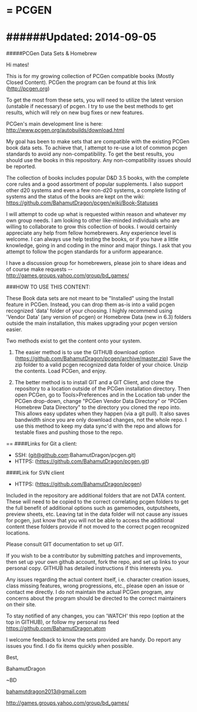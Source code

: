 =
PCGEN
=

######Updated: 2014-09-05
==========================
#####PCGen Data Sets & Homebrew

Hi mates! 


This is for my growing collection of PCGen compatible books (Mostly Closed Content). PCGen the program can be found at this link (http://pcgen.org)


To get the most from these sets, you will need to utilize the latest version (unstable if necessary) of pcgen. I try to use the best methods to get results, which will rely on new bug fixes or new features.


PCGen's main development line is here: http://www.pcgen.org/autobuilds/download.html


My goal has been to make sets that are compatible with the existing PCGen book data sets. To achieve that, I attempt to re-use a lot of common pcgen standards to avoid any non-compatibility. To get the best results, you should use the books in this repository. Any non-compatibility issues should be reported. 


The collection of books includes popular D&D 3.5 books, with the complete core rules and a good assortment of popular supplements. I also support other d20 systems and even a few non-d20 systems, a complete listing of systems and the status of the books are kept on the wiki: https://github.com/BahamutDragon/pcgen/wiki/Book-Statuses


I will attempt to code up what is requested within reason and whatever my own group needs. I am looking to other like-minded individuals who are willing to collaborate to grow this collection of books. I would certainly appreciate any help from fellow homebrewers. Any experience level is welcome. I can always use help testing the books, or if you have a little knowledge, going in and coding in the minor and major things. I ask that you attempt to follow the pcgen standards for a uniform appearance.


I have a discussion group for homebrewers, please join to share ideas and of course make requests -- http://games.groups.yahoo.com/group/bd_games/


###HOW TO USE THIS CONTENT:

These Book data sets are not meant to be "Installed" using the Install feature in PCGen. Instead, you can drop them as-is into a valid pcgen recognized 'data' folder of your choosing. I highly recommend using 'Vendor Data' (any version of pcgen) or Homebrew Data (new in 6.3) folders outside the main installation, this makes upgrading your pcgen version easier.

Two methods exist to get the content onto your system.

   1) The easier method is to use the GITHUB download option (https://github.com/BahamutDragon/pcgen/archive/master.zip)
Save the zip folder to a valid pcgen recognized data folder of your choice. Unzip the contents. Load PCGen, and enjoy.

   2) The better method is to install GIT and a GIT Client, and clone the repository to a location outside of the PCGen installation directory. Then open PCGen, go to Tools>Preferences and in the Location tab under the PCGen drop-down, change "PCGen Vendor Data Directory" or "PCGen Homebrew Data Directory" to the directory you cloned the repo into. This allows easy updates when they happen (via a git pull). It also saves bandwidth since you are only download changes, not the whole repo. I use this method to keep my data sync'd with the repo and allows for testable fixes and pushing those to the repo.

==
####Links for Git a client:
* SSH:   (git@github.com:BahamutDragon/pcgen.git)
* HTTPS: (https://github.com/BahamutDragon/pcgen.git)

####Link for SVN client 
* HTTPS: (https://github.com/BahamutDragon/pcgen)

Included in the repository are additional folders that are not DATA content. These will need to be copied to the correct correlating pcgen folders to get the full benefit of additional options such as gamemodes, outputsheets, preview sheets, etc. Leaving tat in the data folder will not cause any issues for pcgen, just know that you will not be able to access the additional content these folders provide if not moved to the correct pcgen recognized locations.

Please consult GIT documentation to set up GIT.

If you wish to be a contributor by submitting patches and improvements, then set up your own github account, fork the repo, and set up links to your personal copy. GITHUB has detailed instructions if this interests you.

Any issues regarding the actual content itself, i.e. character creation issues, class missing features, wrong progressions, etc., please open an issue or contact me directly. I do not maintain the actual PCGen program, any concerns about the program should be directed to the correct maintainers on their site.


To stay notified of any changes, you can 'WATCH' this repo (option at the top in GITHUB), or follow my personal rss feed <https://github.com/BahamutDragon.atom>

I welcome feedback to know the sets provided are handy. Do report any issues you find. I do fix items quickly when possible.

Best,


BahamutDragon


~BD

bahamutdragon2013@gmail.com

http://games.groups.yahoo.com/group/bd_games/

